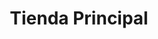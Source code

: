 ---
title: "Tienda Principal"
url: /san-salvador/tienda-principal-calle-principal/
shop: Supermarkt
---